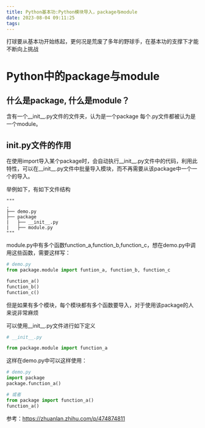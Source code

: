 ```yaml
---
title: Python基本功:Python模块导入，package与module
date: 2023-08-04 09:11:25
tags:
---
```

打球要从基本功开始练起，更何况是荒废了多年的野球手，在基本功的支撑下才能不断向上挑战
# Python中的package与module
## 什么是package, 什么是module？
含有一个__init__.py文件的文件夹，认为是一个package
每个.py文件都被认为是一个module。
## __init__.py文件的作用
在使用import导入某个package时，会自动执行__init__.py文件中的代码，利用此特性，可以在__init__.py文件中批量导入模块，而不再需要从该package中一个一个的导入。

举例如下，有如下文件结构
```
"""
.
├── demo.py
├── package
|   ├── __init__.py
|   ├── module.py
"""
```

module.py中有多个函数function_a,function_b,function_c，想在demo.py中调用这些函数，需要这样写：

```python
# demo.py
from package.module import funtion_a, function_b, function_c

function_a()
function_b()
function_c()
```
但是如果有多个模块，每个模块都有多个函数要导入，对于使用该package的人来说非常麻烦

可以使用__init__.py文件进行如下定义
```python
# __init__.py

from package.module import function_a
```
这样在demo.py中可以这样使用：
```python
# demo.py
import package
package.function_a()

# 或者
from package import function_a()
function_a()
```

参考：https://zhuanlan.zhihu.com/p/474874811
